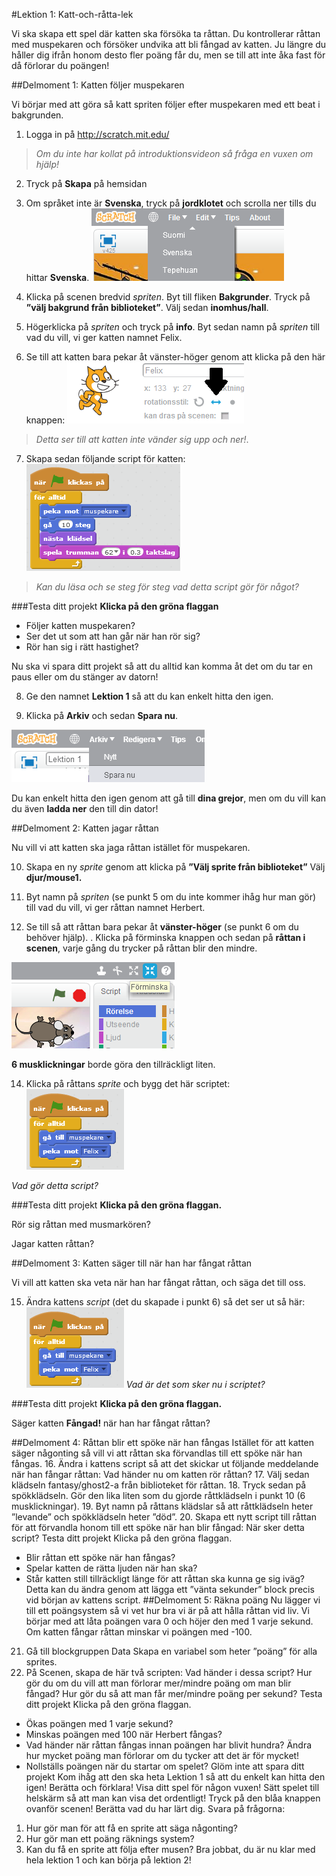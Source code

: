 #Lektion 1: Katt-och-råtta-lek

Vi ska skapa ett spel där katten ska försöka ta råttan. Du kontrollerar råttan med muspekaren och
försöker undvika att bli fångad av katten. Ju längre du håller dig ifrån honom desto fler poäng får du,
men se till att inte åka fast för då förlorar du poängen!

##Delmoment 1: Katten följer muspekaren

Vi börjar med att göra så katt spriten följer efter muspekaren med ett beat i bakgrunden.

1. Logga in på http://scratch.mit.edu/
>*Om du inte har kollat på introduktionsvideon så fråga en vuxen om hjälp!*

2. Tryck på **Skapa** på hemsidan

3. Om språket inte är **Svenska**, tryck på **jordklotet** och scrolla ner tills du hittar **Svenska**.
![Välj språk](/lektion1/img/selectlanguage.png)

4. Klicka på scenen bredvid *spriten*.
Byt till fliken **Bakgrunder**.
Tryck på **”välj bakgrund från biblioteket”**.
Välj sedan **inomhus/hall**.

5. Högerklicka på *spriten* och tryck på **info**.
Byt sedan namn på *spriten* till vad du vill, vi ger katten namnet Felix.

6. Se till att katten bara pekar åt vänster-höger genom att klicka på den här knappen:
![Välj rotationsstil](/lektion1/img/rotationstyle.png)
>*Detta ser till att katten inte vänder sig upp och ner!*.

7. Skapa sedan följande script för katten:
![kodblock](/lektion1/img/codeblock1.png)
>*Kan du läsa och se steg för steg vad detta script gör för något?*

###Testa ditt projekt
**Klicka på den gröna flaggan**
* Följer katten muspekaren?
* Ser det ut som att han går när han rör sig?
* Rör han sig i rätt hastighet?

Nu ska vi spara ditt projekt så att du alltid kan komma åt det om du tar en paus eller om du stänger
av datorn!

8. Ge den namnet **Lektion 1** så att du kan enkelt hitta den igen.

9. Klicka på **Arkiv** och sedan **Spara nu**.

![Spara](/lektion1/img/savenow.png)

Du kan enkelt hitta den igen genom att gå till **dina grejor**, men om du vill kan du även **ladda ner** den
till din dator!

##Delmoment 2: Katten jagar råttan

Nu vill vi att katten ska jaga råttan istället för muspekaren.

10. Skapa en ny *sprite* genom att klicka på **”Välj sprite från biblioteket”**
Välj **djur/mouse1.**

11. Byt namn på *spriten* (se punkt 5 om du inte kommer ihåg hur man gör) till vad du vill, vi ger
råttan namnet Herbert.

12. Se till så att råttan bara pekar åt **vänster-höger** (se punkt 6 om du behöver hjälp).
. Klicka på förminska knappen och sedan på **råttan i scenen**, varje gång du trycker på råttan
blir den mindre.

![Förminska](/lektion1/img/makesmaller.png)

**6 musklickningar** borde göra den tillräckligt liten.

14. Klicka på råttans *sprite* och bygg det här scriptet:
![kodblock](/lektion1/img/codeblock2.png)

*Vad gör detta script?*

###Testa ditt projekt
**Klicka på den gröna flaggan.**

Rör sig råttan med musmarkören?

Jagar katten råttan?

##Delmoment 3: Katten säger till när han har fångat råttan

Vi vill att katten ska veta när han har fångat råttan, och säga det till oss.

15. Ändra kattens *script* (det du skapade i punkt 6) så det ser ut så här:
![kodblock](/lektion1/img/codeblock2.png)
*Vad är det som sker nu i scriptet?*

###Testa ditt projekt
**Klicka på den gröna flaggan.**

Säger katten **Fångad!** när han har fångat råttan?

##Delmoment 4: Råttan blir ett spöke när han fångas
Istället för att katten säger någonting så vill vi att råttan ska förvandlas till ett spöke när han fångas.
16. Ändra i kattens script så att det skickar ut följande meddelande när han fångar råttan:
Vad händer nu om katten rör råttan?
17. Välj sedan klädseln fantasy/ghost2-a från biblioteket för råttan.
18. Tryck sedan på spökklädseln. Gör den lika liten som du gjorde råttklädseln i punkt 10 (6
musklickningar).
19. Byt namn på råttans klädslar så att råttklädseln heter ”levande” och spökklädseln heter
”död”.
20. Skapa ett nytt script till råttan för att förvandla honom till ett spöke när han blir fångad:
När sker detta script?
Testa ditt projekt
Klicka på den gröna flaggan.
* Blir råttan ett spöke när han fångas?
* Spelar katten de rätta ljuden när han ska?
* Står katten still tillräckligt länge för att råttan ska kunna ge sig iväg?
Detta kan du ändra genom att lägga ett ”vänta sekunder” block precis vid början av kattens
script.
##Delmoment 5: Räkna poäng
Nu lägger vi till ett poängsystem så vi vet hur bra vi är på att hålla råttan vid liv.
Vi börjar med att låta poängen vara 0 och höjer den med 1 varje sekund. Om katten fångar råttan
minskar vi poängen med -100.
21. Gå till blockgruppen Data
Skapa en variabel som heter ”poäng” för alla sprites.
22. På Scenen, skapa de här två scripten:
Vad händer i dessa script? Hur gör du om du vill att man förlorar mer/mindre poäng om man blir
fångad?
Hur gör du så att man får mer/mindre poäng per sekund?
Testa ditt projekt
Klicka på den gröna flaggan.
* Ökas poängen med 1 varje sekund?
* Minskas poängen med 100 när Herbert fångas?
* Vad händer när råttan fångas innan poängen har blivit hundra?
Ändra hur mycket poäng man förlorar om du tycker att det är för mycket!
* Nollställs poängen när du startar om spelet?
Glöm inte att spara ditt projekt
Kom ihåg att den ska heta Lektion 1 så att du enkelt kan hitta den igen!
Berätta och förklara!
Visa ditt spel för någon vuxen!
Sätt spelet till helskärm så att man kan visa det ordentligt!
Tryck på den blåa knappen ovanför scenen!
Berätta vad du har lärt dig. Svara på frågorna:
1. Hur gör man för att få en sprite att säga någonting?
2. Hur gör man ett poäng räknings system?
3. Kan du få en sprite att följa efter musen?
Bra jobbat, du är nu klar med hela lektion 1 och kan börja på lektion 2!